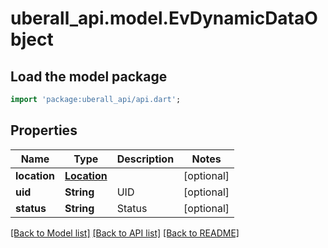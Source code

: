# uberall_api.model.EvDynamicDataObject

## Load the model package
```dart
import 'package:uberall_api/api.dart';
```

## Properties
Name | Type | Description | Notes
------------ | ------------- | ------------- | -------------
**location** | [**Location**](Location.md) |  | [optional] 
**uid** | **String** | UID | [optional] 
**status** | **String** | Status | [optional] 

[[Back to Model list]](../README.md#documentation-for-models) [[Back to API list]](../README.md#documentation-for-api-endpoints) [[Back to README]](../README.md)


